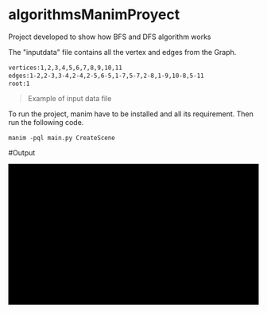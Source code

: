 # algorithmsManimProyect

Project developed to show how BFS and DFS algorithm works

The "inputdata" file contains all the vertex and edges from the Graph.

	vertices:1,2,3,4,5,6,7,8,9,10,11
	edges:1-2,2-3,3-4,2-4,2-5,6-5,1-7,5-7,2-8,1-9,10-8,5-11
	root:1

>Example of input data file

To run the project, manim have to be installed and all its requirement. Then run the following code.

	manim -pql main.py CreateScene

#Output

![](https://github.com/IsaiasPachecoIPN/algorithmsManimBFSDFS/blob/main/images/BFS_res.gif)
